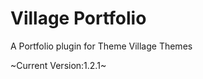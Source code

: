 Village Portfolio
=================

A Portfolio plugin for Theme Village Themes



~Current Version:1.2.1~